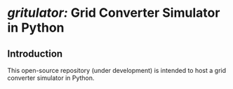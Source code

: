# *gritulator:* Grid Converter Simulator in Python

Introduction
------------
This open-source repository (under development) is intended to host a grid converter simulator in Python.
